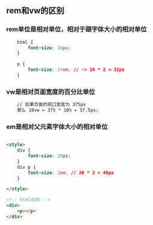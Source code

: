 ## rem和vw的区别

### rem单位是相对单位，相对于跟字体大小的相对单位

```css
	html {
		font-size: 16px;
	}

	p {
		font-size: 2rem; // -> 16 * 2 = 32px
	}
```

### vw是相对页面宽度的百分比单位

```html
	// 如果页面的视口宽度为 375px
	那么 10vw = 375 * 10% = 37.5px;
```

### em是相对父元素字体大小的相对单位

```html

<style>
	div {
		font-size: 20px;
	}
	div p {
		font-size: 2em; // 20 * 2 = 40px
	}

</style>

<!-- html结构 -->
<div>
	<p></p>
</div>
```